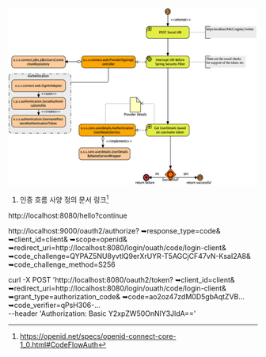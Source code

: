 ![img.png](img.png)


1. 인증 흐름 사양 정의 문서 링크[^1]

[^1]: https://openid.net/specs/openid-connect-core-1_0.html#CodeFlowAuth

http://localhost:8080/hello?continue

http://localhost:9000/oauth2/authorize?
➥response_type=code&
➥client_id=client&
➥scope=openid&
➥redirect_uri=http://localhost:8080/login/ouath/code/login-client&
➥code_challenge=QYPAZ5NU8yvtlQ9erXrUYR-T5AGCjCF47vN-KsaI2A8&
➥code_challenge_method=S256

curl -X POST 'http://localhost:8080/oauth2/token?
➥client_id=client&
➥redirect_uri=http://localhost:8080/login/ouath/code/login-client&
➥grant_type=authorization_code&
➥code=ao2oz47zdM0D5gbAqtZVB…
➥code_verifier=qPsH306-… \
--header 'Authorization: Basic Y2xpZW50OnNlY3JldA=='
